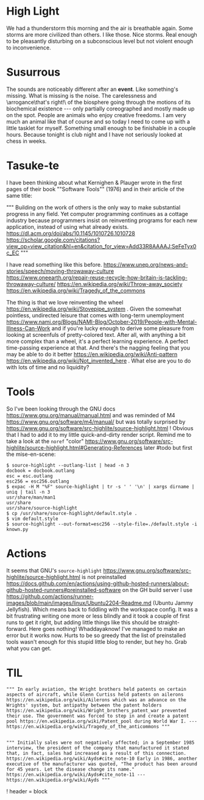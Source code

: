 # High Light

We had a thunderstorm this morning and the air is breathable again. Some storms are more civilized than others. I like those. Nice storms. Real enough to be pleasantly disturbing on a subconscious level but not violent enough to inconvenience.

# Susurrous

The sounds are noticeably different after an **event**. Like something's missing. What is missing is the noise. The carelessness and \\arrogance\\that's right!\\ of the biosphere going through the motions of its biochemical existence --- only partially coreographed and mostly made up on the spot. People are animals who enjoy creative freedoms. I am very much an animal like that of course and so today I need to come up with a little tasklet for myself. Something small enough to be finishable in a couple hours. Because tonight is club night and I have not seriously looked at chess in weeks.

# Tasuke-te

I have been thinking about what Kernighen & Plauger wrote in the first pages of their book ""Software Tools"" (1976) and in their article of the same title:

"""
Building on the work of others is the only way to make substantial progress in any field. Yet computer programming continues as a cottage industry because programmers insist on reinventing programs for each new application, instead of using what already exists. https://dl.acm.org/doi/abs/10.1145/1010726.1010728 https://scholar.google.com/citations?view_op=view_citation&hl=en&citation_for_view=Add33R8AAAAJ:SeFeTyx0c_EC
"""

I have read something like this before.
https://www.unep.org/news-and-stories/speech/moving-throwaway-culture
https://www.oneearth.org/repair-reuse-recycle-how-britain-is-tackling-throwaway-culture/
https://en.wikipedia.org/wiki/Throw-away_society
https://en.wikipedia.org/wiki/Tragedy_of_the_commons

The thing is that we love reinventing the wheel https://en.wikipedia.org/wiki/Stovepipe_system . Given the somewhat pointless, undirected leisure that comes with long-term unemployment https://www.nami.org/Blogs/NAMI-Blog/October-2019/People-with-Mental-Illness-Can-Work and if you're lucky enough to derive some pleasure from looking at screenfuls of pretty-colored text. After all, with anything a bit more complex than a wheel, it's a perfect learning experience. A perfect time-passing experience at that. And there's the nagging feeling that you may be able to do it better https://en.wikipedia.org/wiki/Anti-pattern https://en.wikipedia.org/wiki/Not_invented_here . What else are you to do with lots of time and no liquidity?

# Tools

So I've been looking through the GNU docs https://www.gnu.org/manual/manual.html and was reminded of M4 https://www.gnu.org/software/m4/manual/ but was totally surprised by https://www.gnu.org/software/src-highlite/source-highlight.html ! Obvious that I had to add it to my little quick-and-dirty render script. Remind me to take a look at the `noref` "color" https://www.gnu.org/software/src-highlite/source-highlight.html#Generating-References later #todo but first the mise-en-scene:

```shell
$ source-highlight --outlang-list | head -n 3
docbook = docbook.outlang
esc = esc.outlang
esc256 = esc256.outlang
$ expac -H M "%F" source-highlight | tr -s ' ' '\n' | xargs dirname | uniq | tail -n 3
usr/share/man/man1
usr/share
usr/share/source-highlight
$ cp /usr/share/source-highlight/default.style .
$ vim default.style
$ source-highlight --out-format=esc256 --style-file=./default.style -i known.py
```

# Actions

It seems that GNU's `source-highlight` https://www.gnu.org/software/src-highlite/source-highlight.html is not preinstalled https://docs.github.com/en/actions/using-github-hosted-runners/about-github-hosted-runners#preinstalled-software on the GH build server I use https://github.com/actions/runner-images/blob/main/images/linux/Ubuntu2204-Readme.md (Ubuntu Jammy Jellyfish). Which means back to fiddling with the workspace config. It was a bit frustrating writing one more or less blindly and it took a couple of first runs to get it right, but adding little things like this should be straight-forward. Here goes nothing! Whaddayaknow! I've managed to make an error but it works now. Hurts to be so greedy that the list of preinstalled tools wasn't enough for this stupid little blog to render, but hey ho. Grab what you can get.

# TIL

	""" In early aviation, the Wright brothers held patents on certain aspects of aircraft, while Glenn Curtiss held patents on ailerons https://en.wikipedia.org/wiki/Ailerons which was an advance on the Wrights' system, but antipathy between the patent holders https://en.wikipedia.org/wiki/Wright_brothers_patent_war prevented their use. The government was forced to step in and create a patent pool https://en.wikipedia.org/wiki/Patent_pool during World War I. --- https://en.wikipedia.org/wiki/Tragedy_of_the_anticommons """


	""" Initially sales were not negatively affected; in a September 1985 interview, the president of the company that manufactured it stated that, in fact, sales had increased as a result of this connection. https://en.wikipedia.org/wiki/Ayds#cite_note-10 Early in 1986, another executive of the manufacturer was quoted, "The product has been around for 45 years. Let the disease change its name." https://en.wikipedia.org/wiki/Ayds#cite_note-11 --- https://en.wikipedia.org/wiki/Ayds """


! header = block
